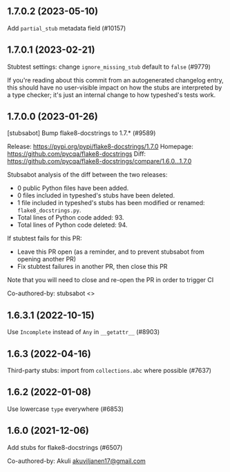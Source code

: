 ## 1.7.0.2 (2023-05-10)

Add `partial_stub` metadata field (#10157)

## 1.7.0.1 (2023-02-21)

Stubtest settings: change `ignore_missing_stub` default to `false` (#9779)

If you're reading about this commit from an autogenerated changelog entry, this should have no user-visible impact on how the stubs are interpreted by a type checker; it's just an internal change to how typeshed's tests work.

## 1.7.0.0 (2023-01-26)

[stubsabot] Bump flake8-docstrings to 1.7.* (#9589)

Release: https://pypi.org/pypi/flake8-docstrings/1.7.0
Homepage: https://github.com/pycqa/flake8-docstrings
Diff: https://github.com/pycqa/flake8-docstrings/compare/1.6.0...1.7.0

Stubsabot analysis of the diff between the two releases:
 - 0 public Python files have been added.
 - 0 files included in typeshed's stubs have been deleted.
 - 1 file included in typeshed's stubs has been modified or renamed: `flake8_docstrings.py`.
 - Total lines of Python code added: 93.
 - Total lines of Python code deleted: 94.

If stubtest fails for this PR:
- Leave this PR open (as a reminder, and to prevent stubsabot from opening another PR)
- Fix stubtest failures in another PR, then close this PR

Note that you will need to close and re-open the PR in order to trigger CI

Co-authored-by: stubsabot <>

## 1.6.3.1 (2022-10-15)

Use `Incomplete` instead of `Any` in `__getattr__` (#8903)

## 1.6.3 (2022-04-16)

Third-party stubs: import from `collections.abc` where possible (#7637)

## 1.6.2 (2022-01-08)

Use lowercase `type` everywhere (#6853)

## 1.6.0 (2021-12-06)

Add stubs for flake8-docstrings (#6507)

Co-authored-by: Akuli <akuviljanen17@gmail.com>

